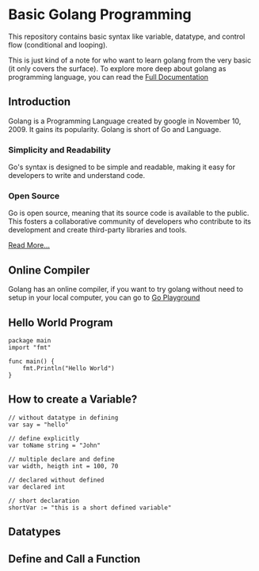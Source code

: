 # Basic Golang Programming

This repository contains basic syntax like variable, datatype, and control flow (conditional and looping).

This is just kind of a note for who want to learn golang from the very basic (it only covers the surface). To explore more deep about golang as programming language, you can read the [Full Documentation](https://go.dev/doc/)

## Introduction

Golang is a Programming Language created by google in November 10, 2009. It gains its popularity. Golang is short of Go and Language.

### **Simplicity and Readability**

Go's syntax is designed to be simple and readable, making it easy for developers to write and understand code.

### **Open Source**

Go is open source, meaning that its source code is available to the public. This fosters a collaborative community of developers who contribute to its development and create third-party libraries and tools.

[Read More...](https://codilime.com/blog/what-is-go-language/#:~:text=A%20short%20history%20of%20the%20Go%20language&text=That%27s%20why%20on%20September%2021,a%20public%20open%20source%20project.)

## Online Compiler

Golang has an online compiler, if you want to try golang without need to setup in your local computer, you can go to [Go Playground](https://go.dev/play/)

## Hello World Program

```
package main
import "fmt"

func main() {
    fmt.Println("Hello World")
}
```

## How to create a Variable?

```
// without datatype in defining
var say = "hello"

// define explicitly
var toName string = "John"

// multiple declare and define
var width, heigth int = 100, 70

// declared without defined
var declared int

// short declaration
shortVar := "this is a short defined variable"
```

## Datatypes

## Define and Call a Function
